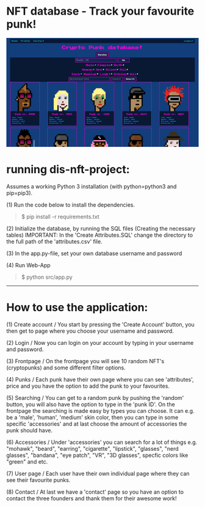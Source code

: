 # NFT database - Track your favourite punk!
![](tmp/nftpic.PNG)

# running dis-nft-project:

Assumes a working Python 3 installation (with python=python3 and pip=pip3).

(1) Run the code below to install the dependencies.
>$ pip install -r requirements.txt

(2) Initialize the database, by running the SQL files (Creating the necessary tables) 
IMPORTANT: In the 'Create Attributes.SQL' change the directory to the full path of the 'attributes.csv' file. 

(3) In the app.py-file, set your own database username and password

(4) Run Web-App
>$ python src/app.py


----------------------------------------------------------------------------------------------

# How to use the application:

(1) Create account / You start by pressing the 'Create Account' button, you then get to page where you choose your username and password.

(2) Login / Now you can login on your account by typing in your username and password.

(3) Frontpage / On the frontpage you will see 10 random NFT's (cryptopunks) and some different filter options.

(4) Punks / Each punk have their own page where you can see 'attributes', price and you have the option to add the punk to your favourites.

(5) Searching / You can get to a random punk by pushing the 'random' button, you will also have the option to type in the 'punk ID'.
		On the frontpage the searching is made easy by types you can choose. It can e.g. be a 'male', 'human', 'medium' skin color, 
		then you can type in some specific 'accessories' and at last choose the amount of accessories the punk should have.
		
(6) Accessories / Under 'accessories' you can search for a lot of things e.g. "mohawk", "beard", "earring", "cigarette", "lipstick", "glasses",
		  "nerd glasses", "bandana", "eye patch", "VR", "3D glasses", specfic colors like "green" and etc.

(7) User page / Each user have their own individual page where they can see their favourite punks.

(8) Contact / At last we have a 'contact' page so you have an option to contact the three founders and thank them for their awesome work!


